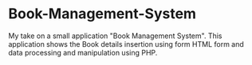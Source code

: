 # Book-Management-System
My take on a small application "Book Management System". This application shows the Book details insertion using form HTML form and data processing and manipulation using PHP.
